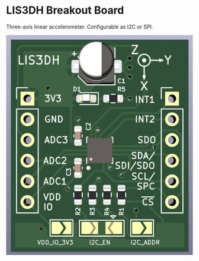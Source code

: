 # LIS3DH Breakout Board

Three-axis linear accelerometer. Configurable as I2C or SPI.

![PCB image](LIS3DH.png)
